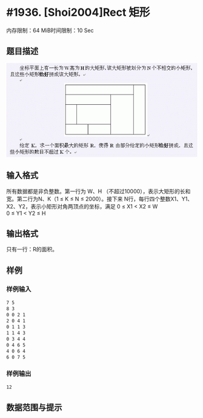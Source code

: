 # #1936. [Shoi2004]Rect 矩形

内存限制：64 MiB时间限制：10 Sec

## 题目描述

![](images/1936.jpg)

## 输入格式

所有数据都是非负整数。第一行为 W、H （不超过10000），表示大矩形的长和宽。第二行为N、K（1 ≤ K ≤ N ≤ 2000）。接下来 N行，每行四个整数X1、Y1、X2、Y2，表示小矩形对角两顶点的坐标，满足
0 ≤ X1 < X2 ≤ W     
0 ≤ Y1 < Y2 ≤ H


## 输出格式

只有一行：R的面积。


## 样例

### 样例输入

    
    7 5
    8 3
    0 0 2 1
    2 0 4 1
    0 1 1 3
    1 1 4 3
    0 3 4 4
    0 4 6 5
    4 0 6 4
    6 0 7 5
    
    
    

### 样例输出

    
    12
    
    

## 数据范围与提示
